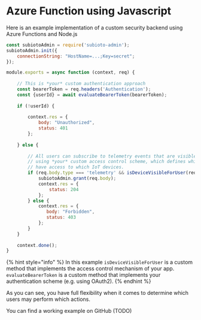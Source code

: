 # Azure Function using Javascript

Here is an example implementation of a custom security backend using Azure Functions and Node.js

```javascript
const subiotoAdmin = require('subioto-admin');
subiotoAdmin.init({
    connectionString: "HostName=...;Key=secret";
});

module.exports = async function (context, req) {
    
    // This is *your* custom authentication approach
    const bearerToken = req.headers('Authentication');    
    const {userId} = await evaluateBearerToken(bearerToken);
    
    if (!userId) {
    
        context.res = {
            body: "Unauthorized",
            status: 401
        };
        
    } else {
        
        // All users can subscribe to telemetry events that are visible for them
        // using *your* custom access control scheme, which defines which users 
        // have access to which IoT devices.
        if (req.body.type === 'telemetry' && isDeviceVisibleForUser(req.body.device, userId)) {
            subiotoAdmin.grant(req.body);
            context.res = {
                status: 204
            };
        } else {
            context.res = {
               body: "Forbidden",
               status: 403
            };
        }
    }
    
    context.done();    
}
```

{% hint style="info" %}
In this example `isDeviceVisibleForUser` is a custom method that implements the access control mechanism of your app. `evaluateBearerToken` is a custom method that implements your authentication scheme \(e.g. using OAuth2\).
{% endhint %}

As you can see, you have full flexibility when it comes to determine which users may perform which actions.

You can find a working example on GitHub \(TODO\)

